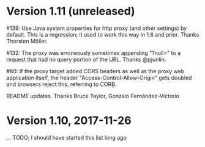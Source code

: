 
# Version 1.11 (unreleased)

\#139: Use Java system properties for http proxy (and other settings) by default.
This is a regression; it used to work this way in 1.8 and prior.
Thanks Thorsten Möller.

\#132: The proxy was erroneously sometimes appending "?null=" to a
request that had no query portion of the URL.
Thanks @pjunlin.

\#80: If the proxy target added CORS headers as well as the proxy web application itself, 
the header "Access-Control-Allow-Origin" gets doubled and browsers reject this, 
referring to CORB.

README updates.  Thanks Bruce Taylor, Gonzalo Fernández-Victorio

# Version 1.10, 2017-11-26

... TODO; I should have started this list long ago